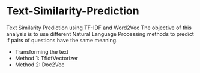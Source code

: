 # Text-Similarity-Prediction
Text Similarity Prediction using TF-IDF and Word2Vec
The objective of this analysis is to use different Natural Language Processing methods to predict if pairs of questions have the same meaning. 
- Transforming the text
- Method 1: TfidfVectorizer 
- Method 2: Doc2Vec
